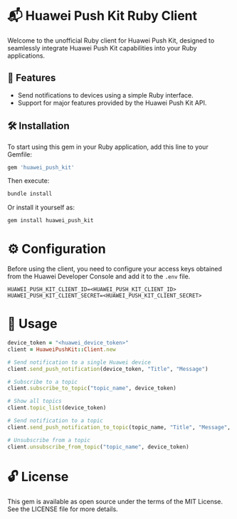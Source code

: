 # 📬 Huawei Push Kit Ruby Client

Welcome to the unofficial Ruby client for Huawei Push Kit, designed to seamlessly integrate Huawei Push Kit capabilities into your Ruby applications.

## 🌟 Features

- Send notifications to devices using a simple Ruby interface.
- Support for major features provided by the Huawei Push Kit API.

## 🛠 Installation

To start using this gem in your Ruby application, add this line to your Gemfile:

```ruby
gem 'huawei_push_kit'
```
Then execute:

```ruby
bundle install
```

Or install it yourself as:
```ruby
gem install huawei_push_kit
```

# ⚙ Configuration
Before using the client, you need to configure your access keys obtained from the Huawei Developer Console and add it to the `.env` file.

```
HUAWEI_PUSH_KIT_CLIENT_ID=<HUAWEI_PUSH_KIT_CLIENT_ID>
HUAWEI_PUSH_KIT_CLIENT_SECRET=<HUAWEI_PUSH_KIT_CLIENT_SECRET>
```

# 🚀 Usage

```ruby
device_token = "<huawei_device_token>"
client = HuaweiPushKit::Client.new

# Send notification to a single Huawei device
client.send_push_notification(device_token, "Title", "Message")

# Subscribe to a topic
client.subscribe_to_topic("topic_name", device_token)

# Show all topics
client.topic_list(device_token)

# Send notification to a topic
client.send_push_notification_to_topic(topic_name, "Title", "Message", "topic_name")

# Unsubscribe from a topic
client.unsubscribe_from_topic("topic_name", device_token)

```

# 🔓 License
This gem is available as open source under the terms of the MIT License. See the LICENSE file for more details.

